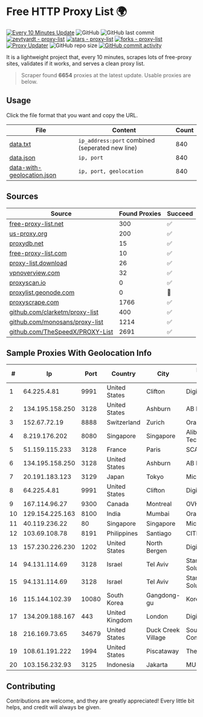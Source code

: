 
# Free HTTP Proxy List 🌍

[![Every 10 Minutes Update](https://github.com/mertguvencli/http-proxy-list/actions/workflows/main.yml/badge.svg?branch=main)](https://github.com/mertguvencli/http-proxy-list/actions/workflows/main.yml)
![GitHub](https://img.shields.io/github/license/mertguvencli/http-proxy-list)
![GitHub last commit](https://img.shields.io/github/last-commit/mertguvencli/http-proxy-list)
[![zevtyardt - proxy-list](https://img.shields.io/static/v1?label=zevtyardt&message=proxy-list&color=blue&logo=github)](https://github.com/zevtyardt/proxy-list "Go to GitHub repo")
[![stars - proxy-list](https://img.shields.io/github/stars/zevtyardt/proxy-list?style=social)](https://github.com/zevtyardt/proxy-list)
[![forks - proxy-list](https://img.shields.io/github/forks/zevtyardt/proxy-list?style=social)](https://github.com/zevtyardt/proxy-list)
[![Proxy Updater](https://github.com/zevtyardt/proxy-list/workflows/Proxy%20Updater/badge.svg)](https://github.com/zevtyardt/proxy-list/actions?query=workflow:"Proxy+Updater")
![GitHub repo size](https://img.shields.io/github/repo-size/zevtyardt/proxy-list)
[![GitHub commit activity](https://img.shields.io/github/commit-activity/m/zevtyardt/proxy-list?logo=commits)](https://github.com/zevtyardt/proxy-list/commits/main)

It is a lightweight project that, every 10 minutes, scrapes lots of free-proxy sites, validates if it works, and serves a clean proxy list.

> Scraper found **6654** proxies at the latest update. Usable proxies are below.

## Usage

Click the file format that you want and copy the URL.

|File|Content|Count|
|----|-------|-----|
|[data.txt](https://raw.githubusercontent.com/mertguvencli/http-proxy-list/main/proxy-list/data.txt)|`ip_address:port` combined (seperated new line)|840|
|[data.json](https://raw.githubusercontent.com/mertguvencli/http-proxy-list/main/proxy-list/data.json)|`ip, port`|840|
|[data-with-geolocation.json](https://raw.githubusercontent.com/mertguvencli/http-proxy-list/main/proxy-list/data-with-geolocation.json)|`ip, port, geolocation`|840|

## Sources

|Source|Found Proxies|Succeed|
|------|-------------|-------|
|[free-proxy-list.net](https://free-proxy-list.net)|300|✅|
|[us-proxy.org](https://www.us-proxy.org)|200|✅|
|[proxydb.net](http://proxydb.net)|15|✅|
|[free-proxy-list.com](https://free-proxy-list.com/?page=&port=&type%5B%5D=http&type%5B%5D=https&up_time=0&search=Search)|10|✅|
|[proxy-list.download](https://www.proxy-list.download/HTTP)|26|✅|
|[vpnoverview.com](https://vpnoverview.com/privacy/anonymous-browsing/free-proxy-servers)|32|✅|
|[proxyscan.io](https://www.proxyscan.io)|0|✅|
|[proxylist.geonode.com](https://proxylist.geonode.com/api/proxy-list?limit=300&page=1&sort_by=lastChecked&sort_type=desc&protocols=http,https)|0|🚫|
|[proxyscrape.com](https://api.proxyscrape.com/v2/?request=displayproxies&protocol=http&timeout=10000&country=all&ssl=all&anonymity=all)|1766|✅|
|[github.com/clarketm/proxy-list](https://raw.githubusercontent.com/clarketm/proxy-list/master/proxy-list-raw.txt)|400|✅|
|[github.com/monosans/proxy-list](https://raw.githubusercontent.com/monosans/proxy-list/main/proxies/http.txt)|1214|✅|
|[github.com/TheSpeedX/PROXY-List](https://raw.githubusercontent.com/TheSpeedX/PROXY-List/master/http.txt)|2691|✅|


## Sample Proxies With Geolocation Info

|#|Ip|Port|Country|City|Internet Service Provider|
|-|--|----|-------|----|-------------------------|
|1|64.225.4.81|9991|United States|Clifton|DigitalOcean, LLC|
|2|134.195.158.250|3128|United States|Ashburn|AB E-Commerce|
|3|152.67.72.19|8888|Switzerland|Zurich|Oracle Corporation|
|4|8.219.176.202|8080|Singapore|Singapore|Alibaba (US) Technology Co., Ltd.|
|5|51.159.115.233|3128|France|Paris|SCALEWAY|
|6|134.195.158.250|3128|United States|Ashburn|AB E-Commerce|
|7|20.191.183.123|3129|Japan|Tokyo|Microsoft Corporation|
|8|64.225.4.81|9991|United States|Clifton|DigitalOcean, LLC|
|9|167.114.96.27|9300|Canada|Montreal|OVH SAS|
|10|129.154.225.163|8100|India|Mumbai|Oracle Corporation|
|11|40.119.236.22|80|Singapore|Singapore|Microsoft Corporation|
|12|103.69.108.78|8191|Philippines|Santiago|CITI Cableworld Inc.|
|13|157.230.226.230|1202|United States|North Bergen|DigitalOcean, LLC|
|14|94.131.114.69|3128|Israel|Tel Aviv|Stark Industries Solutions LTD|
|15|94.131.114.69|3128|Israel|Tel Aviv|Stark Industries Solutions LTD|
|16|115.144.102.39|10080|South Korea|Gangdong-gu|Korea Telecom|
|17|134.209.188.167|443|United Kingdom|London|DigitalOcean, LLC|
|18|216.169.73.65|34679|United States|Duck Creek Village|South Central Communications, Inc.|
|19|108.61.191.222|1994|United States|Piscataway|The Constant Company|
|20|103.156.232.93|3125|Indonesia|Jakarta|MULTIMEDIALINKTECH|



## Contributing

Contributions are welcome, and they are greatly appreciated! Every
little bit helps, and credit will always be given.

